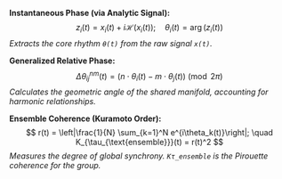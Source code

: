 **Instantaneous Phase (via Analytic Signal):**
$$ z_i(t) = x_i(t) + i \mathcal{H}(x_i(t)); \quad \theta_i(t) = \arg(z_i(t)) $$
*Extracts the core rhythm `θ(t)` from the raw signal `x(t)`.*

**Generalized Relative Phase:**
$$ \Delta\theta_{ij}^{nm}(t) = (n \cdot \theta_i(t) - m \cdot \theta_j(t)) \pmod{2\pi} $$
*Calculates the geometric angle of the shared manifold, accounting for harmonic relationships.*

**Ensemble Coherence (Kuramoto Order):**
$$ r(t) = \left|\frac{1}{N} \sum_{k=1}^N e^{i\theta_k(t)}\right|; \quad K_{\tau_{\text{ensemble}}}(t) = r(t)^2 $$
*Measures the degree of global synchrony. `Kτ_ensemble` is the Pirouette coherence for the group.*